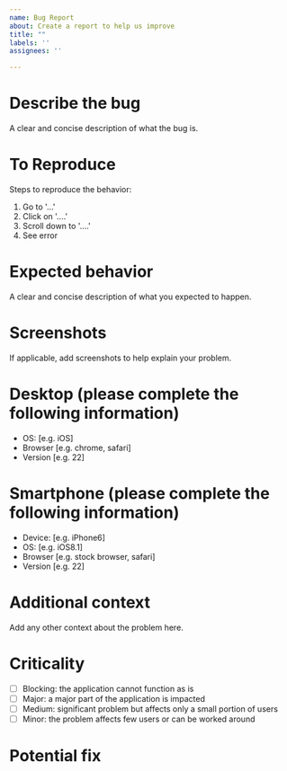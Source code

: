 ```yaml
---
name: Bug Report
about: Create a report to help us improve
title: ""
labels: ''
assignees: ''

---
```


# Describe the bug
A clear and concise description of what the bug is.

# To Reproduce
Steps to reproduce the behavior:
1. Go to '...'
2. Click on '....'
3. Scroll down to '....'
4. See error

# Expected behavior
A clear and concise description of what you expected to happen.

# Screenshots
If applicable, add screenshots to help explain your problem.

# Desktop (please complete the following information)
 - OS: [e.g. iOS]
 - Browser [e.g. chrome, safari]
 - Version [e.g. 22]

# Smartphone (please complete the following information)
 - Device: [e.g. iPhone6]
 - OS: [e.g. iOS8.1]
 - Browser [e.g. stock browser, safari]
 - Version [e.g. 22]

# Additional context
Add any other context about the problem here.

# Criticality
 - [ ] Blocking: the application cannot function as is
 - [ ] Major: a major part of the application is impacted
 - [ ] Medium: significant problem but affects only a small portion of users
 - [ ] Minor: the problem affects few users or can be worked around

# Potential fix

